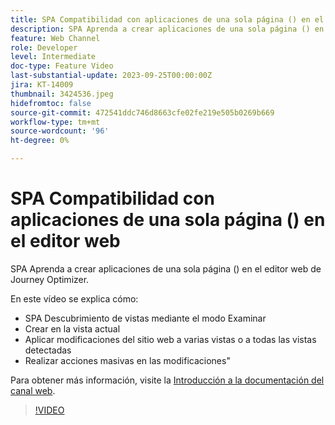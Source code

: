 ```yaml
---
title: SPA Compatibilidad con aplicaciones de una sola página () en el editor web
description: SPA Aprenda a crear aplicaciones de una sola página () en el editor web de Journey Optimizer.
feature: Web Channel
role: Developer
level: Intermediate
doc-type: Feature Video
last-substantial-update: 2023-09-25T00:00:00Z
jira: KT-14009
thumbnail: 3424536.jpeg
hidefromtoc: false
source-git-commit: 472541ddc746d8663cfe02fe219e505b0269b669
workflow-type: tm+mt
source-wordcount: '96'
ht-degree: 0%

---
```



# SPA Compatibilidad con aplicaciones de una sola página () en el editor web

SPA Aprenda a crear aplicaciones de una sola página () en el editor web de Journey Optimizer.

En este vídeo se explica cómo:

* SPA Descubrimiento de vistas mediante el modo Examinar
* Crear en la vista actual
* Aplicar modificaciones del sitio web a varias vistas o a todas las vistas detectadas
* Realizar acciones masivas en las modificaciones&quot;

Para obtener más información, visite la [Introducción a la documentación del canal web](https://experienceleague.adobe.com/docs/journey-optimizer/using/web/get-started-web.html).

>[!VIDEO](https://video.tv.adobe.com/v/3424536/?learn=on)
